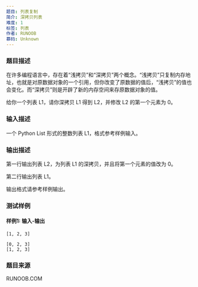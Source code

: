 ```yaml
---
题目: 列表复制
简介: 深拷贝列表
难度: 1
标签: 列表
作者: RUNOOB
慕码: Unknown
---
```


### 题目描述

在许多编程语言中，存在着“浅拷贝”和“深拷贝”两个概念。“浅拷贝”只复制内存地址，也就是对原数据对象的一个引用，但你改变了原数据的值后，“浅拷贝”的值也会变化。而“深拷贝”则是开辟了新的内存空间来存原数据对象的值。

给你一个列表 L1，请你深拷贝 L1 得到 L2，并修改 L2 的第一个元素为 0。

### 输入描述

一个 Python List 形式的整数列表 L1，格式参考样例输入。

### 输出描述

第一行输出列表 L2，为列表 L1 的深拷贝，并且将第一个元素的值改为 0。

第二行输出列表 L1。

输出格式请参考样例输出。

### 测试样例

#### 样例1: 输入-输出

```
[1, 2, 3]
```

```
[0, 2, 3]
[1, 2, 3]
```

### 题目来源

RUNOOB.COM